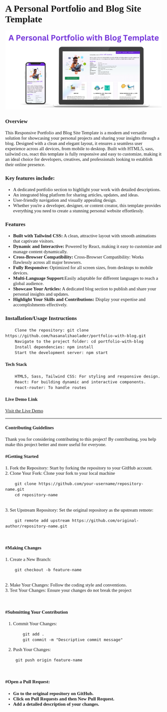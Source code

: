 <div style="font-family:times new roman; font-size:15px; font-weight:normal">

<h1>A Personal Portfolio and Blog Site Template</h1>

![alt text](<A personal.png>)

<h3>Overview</h3>
        This Responsive Portfolio and Blog Site Template is a modern and versatile solution for showcasing your personal projects and sharing your insights through a blog. Designed with a clean and elegant     layout, it ensures a seamless user experience across all devices, from mobile to desktop.
        Built with HTML5, sass, tailwind css, react this template is fully responsive and easy to customize, making it an ideal choice for developers, creatives, and professionals looking to establish their online presence.
        <br><h3>Key features include:</h3>
        <ul>
            <li>A dedicated portfolio section to highlight your work with detailed descriptions.</li>
            <li>An integrated blog platform for sharing articles, updates, and ideas.</li>
            <li>User-friendly navigation and visually appealing design.</li>
            <li>Whether you're a developer, designer, or content creator, this template provides everything you need to create a stunning personal website effortlessly.</li>
        </ul>


<h3>Features</h3>
    <ul>
        <li><b>Built with Tailwind CSS:</b> A clean, attractive layout with smooth animations that captivate visitors.</li>
        <li><b>Dynamic and Interactive:</b> Powered by React, making it easy to customize and manage content dynamically.</li>
        <li><b>Cross-Browser Compatibility:</b> Cross-Browser Compatibility: Works flawlessly across all major browsers.</li>
        <li><b>Fully Responsive:</b> Optimized for all screen sizes, from desktops to mobile devices.</li>
        <li><b>Multi-Language Support:</b>Easily adaptable for different languages to reach a global audience.</li>
        <li><b>Showcase Your Articles:</b> A dedicated blog section to publish and share your personal insights and updates.</li>
        <li><b>Highlight Your Skills and Contributions:</b> Display your expertise and accomplishments effectively.</li>
    </ul>

<h3>Installation/Usage Instructions</h3>

        Clone the repository: git clone https://github.com/hasanalihaolader/portfolio-with-blog.git
        Navigate to the project folder: cd portfolio-with-blog
        Install dependencies: npm install
        Start the development server: npm start

<h4>Tech Stack</h4>

        HTML5, Sass, Tailwind CSS: For styling and responsive design.
        React: For building dynamic and interactive components.
        react-router: To handle routes

<h4>Live Demo Link</h4>
<a target="__blank" href="https://hasanalihaolader.github.io/react-portfolio-template-with-blog/">Visit the Live Demo</a>


<hr>
<h4>Contributing Guidelines</h4>
Thank you for considering contributing to this project! By contributing, you help make this project better and more useful for everyone.

<br>
<h4>#Getting Started</h4>
1. Fork the Repository: Start by forking the repository to your GitHub account.<br>
2. Clone Your Fork: Clone your fork to your local machine

        git clone https://github.com/your-username/repository-name.git
        cd repository-name
<br>3. Set Upstream Repository: Set the original repository as the upstream remote:

        git remote add upstream https://github.com/original-author/repository-name.git
<br>
<h4>#Making Changes</h4>
1. Create a New Branch:

        git checkout -b feature-name

<br>2. Make Your Changes: Follow the coding style and conventions.
<br>3. Test Your Changes: Ensure your changes do not break the project

<br><h4>#Submitting Your Contribution</h4>
1. Commit Your Changes:

           git add .
           git commit -m "Descriptive commit message"
2. Push Your Changes:

        git push origin feature-name
<br><h4>#Open a Pull Request:<h4>
<ul>
        <li>Go to the original repository on GitHub.</li>
        <li>Click on Pull Requests and then New Pull Request.</li>
        <li>Add a detailed description of your changes.</li>
</ul>

</div>
